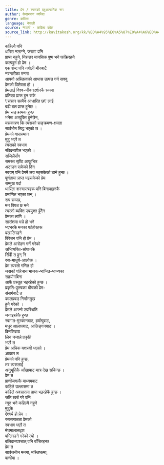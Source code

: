 ```yaml
---
title: प्रेम / त्यसको बहुआयामिक रूप
author: केदारमान व्यथित
genre: कविता
language: नेपाली
source: नेपाली - कविता कोश
source_link: http://kavitakosh.org/kk/%E0%A4%95%E0%A5%87%E0%A4%A6%E0%A4%BE%E0%A4%B0%E0%A4%AE%E0%A4%BE%E0%A4%A8_%E0%A4%B5%E0%A5%8D%E0%A4%AF%E0%A4%A5%E0%A4%BF%E0%A4%A4
---
```


कहिल्यै पनि  
धमिरा नलाग्ने, जरामा पनि  
प्राप्त नहुने, निरन्तर मानसिक पुष्प भने फक्रिरहने  
कल्पद्रुम हो प्रेम ।  
एक शब्द पनि नबोली मौनबाटै  
नरनारीका मनमा  
आफ्नो अस्तित्वको आभास उत्पन्न गर्न सक्नु  
प्रेमको विशेषता हो ।  
प्रेमलाई विश्व-जीवनदर्शनकै रूपमा  
प्रतिष्ठा प्राप्त हुन सके  
\\'संसार सत्मैन आधारित छ\\' लाई  
बढी बल प्राप्त हुनेछ ।  
प्रेम सङ्क्रामक हुन्छ  
भनेमा अत्युक्ति हुनेछैन,  
यसकारण कि त्यसको सङ्क्रमण-क्षमता  
सार्वभौम सिद्ध भएको छ ।  
प्रेमको वासस्थान  
मुटु भएरै त  
त्यसको स्वभाव  
संवेदनशील भएको ।  
सजिलैसँग  
समस्त सृष्टि आफूभित्र  
अटाउन सकेको दिन  
स्वयम् पनि प्रेममै लय भइसकेको ठाने हुन्छ ।  
पूर्णतामा प्राप्त भइसकेको प्रेम  
सम्मुख पर्दा  
धारिला शस्त्रास्त्रहरू पनि बिनापाइनकै  
प्रमाणित भएका छन् ।  
रूप सम्पन्न,  
मन विपन्न छ भने  
त्यस्तो व्यक्ति उपयुक्त हुँदैन  
प्रेमका लागि ।  
सारांशमा भन्ने हो भने  
भएभरकै मनका फोहोरहरू  
पखालिरहने  
विरेचन पनि हो प्रेम ।  
प्रेमले आरोहण गर्ने गरेको  
अभिव्यक्ति-सोपानकै  
सिँढी त हुन् नि  
रस-माधुर्य-आलोक ।  
प्रेम त्यस्तो गणित हो  
जसको पहिचान भाजक-भाजित-भाज्यका  
सहयोगबिना  
आफै प्रस्तुत भइरहेको हुन्छ ।  
प्रकृति-पुरुषका बीचको प्रेम-  
संसर्गबाटै त  
कालप्रवाह निर्माणमुख  
हुने गरेको ।  
प्रेमले आफ्नो उपस्थिति  
जनाइरहेकै हुन्छ  
स्वागत-मुस्कानबाट, हर्षाश्रुबाट,  
मधुर आलापबाट, आलिङ्गनबाट ।  
दिनसिबाय  
लिन नजान्ने प्रकृति  
भएरै त  
प्रेम अधिक यशस्वी भएको ।  
आकार त  
प्रेमको पनि हुन्छ,  
तर त्यसलाई  
अनुभूतिकै आँखाबाट मात्र देख्न सकिन्छ ।  
प्रेम त  
प्राणीजगत्कै माध्यमबाट  
कहिले उल्लासमा त  
कहिले अवसादमा प्राप्त भइरहेकै हुन्छ ।  
जति खर्च गरे पनि  
न्यून भने कहिल्यै नहुने  
मुटुकै  
ऐश्वर्य हो प्रेम ।  
रससम्पन्नता प्रेमको  
स्वभाव भएरै त  
मेघमालासदृश  
पग्लिरहने गरेको त्यो ।  
बलिदानपश्चात् पनि बाँचिरहन्छ  
प्रेम त  
सार्वजनीन मनमा, मस्तिष्कमा,  
वाणीमा ।
